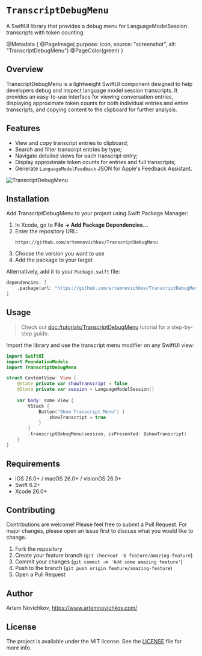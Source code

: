 # ``TranscriptDebugMenu``

A SwiftUI library that provides a debug menu for LanguageModelSession transcripts with token counting.

@Metadata {
    @PageImage(
        purpose: icon, 
        source: "screenshot", 
        alt: "TranscriptDebugMenu")
    @PageColor(green)
}

## Overview

TranscriptDebugMenu is a lightweight SwiftUI component designed to help developers debug and inspect language model session transcripts. It provides an easy-to-use interface for viewing conversation entries, displaying approximate token counts for both individual entries and entire transcripts, and copying content to the clipboard for further analysis.

## Features

- View and copy transcript entries to clipboard;
- Search and filter transcript entries by type;
- Navigate detailed views for each transcript entry;
- Display approximate token counts for entries and full transcripts;
- Generate `LanguageModelFeedback` JSON for Apple's Feedback Assistant.

![TranscriptDebugMenu](screenshot)

## Installation

Add TranscriptDebugMenu to your project using Swift Package Manager:

1. In Xcode, go to **File → Add Package Dependencies...**
2. Enter the repository URL:
   ```
   https://github.com/artemnovichkov/TranscriptDebugMenu
   ```
3. Choose the version you want to use
4. Add the package to your target

Alternatively, add it to your `Package.swift` file:

```swift
dependencies: [
    .package(url: "https://github.com/artemnovichkov/TranscriptDebugMenu", from: "1.6.0")
]
```

## Usage

> Check out <doc:/tutorials/TranscriptDebugMenu> tutorial for a step-by-step guide.

Import the library and use the transcript menu modifier on any SwiftUI view:

```swift
import SwiftUI
import FoundationModels
import TranscriptDebugMenu

struct ContentView: View {
    @State private var showTranscript = false
    @State private var session = LanguageModelSession()
    
    var body: some View {
        VStack {
            Button("Show Transcript Menu") {
                showTranscript = true
            }
        }
        .transcriptDebugMenu(session, isPresented: $showTranscript)
    }
}
```

## Requirements

- iOS 26.0+ / macOS 26.0+ / visionOS 26.0+
- Swift 6.2+
- Xcode 26.0+

## Contributing

Contributions are welcome! Please feel free to submit a Pull Request. For major changes, please open an issue first to discuss what you would like to change.

1. Fork the repository
2. Create your feature branch (`git checkout -b feature/amazing-feature`)
3. Commit your changes (`git commit -m 'Add some amazing feature'`)
4. Push to the branch (`git push origin feature/amazing-feature`)
5. Open a Pull Request

## Author

Artem Novichkov, https://www.artemnovichkov.com/

## License

The project is available under the MIT license. See the [LICENSE](./LICENSE) file for more info.
